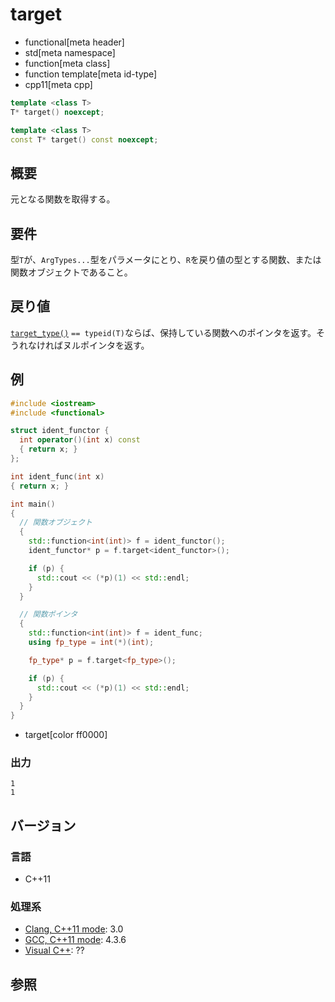 # target
* functional[meta header]
* std[meta namespace]
* function[meta class]
* function template[meta id-type]
* cpp11[meta cpp]

```cpp
template <class T>
T* target() noexcept;

template <class T>
const T* target() const noexcept;
```

## 概要
元となる関数を取得する。


## 要件
型`T`が、`ArgTypes...`型をパラメータにとり、`R`を戻り値の型とする関数、または関数オブジェクトであること。


## 戻り値
[`target_type()`](target_type.md) `== typeid(T)`ならば、保持している関数へのポインタを返す。そうれなければヌルポインタを返す。


## 例
```cpp example
#include <iostream>
#include <functional>

struct ident_functor {
  int operator()(int x) const
  { return x; }
};

int ident_func(int x)
{ return x; }

int main()
{
  // 関数オブジェクト
  {
    std::function<int(int)> f = ident_functor();
    ident_functor* p = f.target<ident_functor>();

    if (p) {
      std::cout << (*p)(1) << std::endl;
    }
  }

  // 関数ポインタ
  {
    std::function<int(int)> f = ident_func;
    using fp_type = int(*)(int);

    fp_type* p = f.target<fp_type>();

    if (p) {
      std::cout << (*p)(1) << std::endl;
    }
  }
}
```
* target[color ff0000]

### 出力
```
1
1
```


## バージョン
### 言語
- C++11


### 処理系
- [Clang, C++11 mode](/implementation.md#clang): 3.0
- [GCC, C++11 mode](/implementation.md#gcc): 4.3.6
- [Visual C++](/implementation.md#visual_cpp): ??


## 参照


